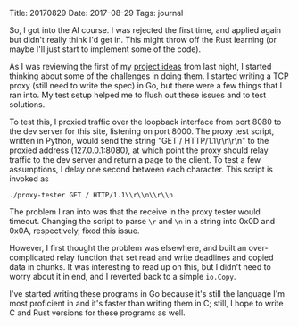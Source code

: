 Title: 20170829
Date: 2017-08-29
Tags: journal

So, I got into the AI course. I was rejected the first time, and
applied again but didn't really think I'd get in. This might throw off
the Rust learning (or maybe I'll just start to implement some of the
code).

As I was reviewing the first of my [project
ideas](/posts/2017/08/28/project-ideas/) from last night, I started
thinking about some of the challenges in doing them. I started writing
a TCP proxy (still need to write the spec) in Go, but there were a few
things that I ran into. My test setup helped me to flush out these
issues and to test solutions.

To test this, I proxied traffic over the loopback interface from port
8080 to the dev server for this site, listening on port 8000. The
proxy test script, written in Python, would send the string "GET /
HTTP/1.1\r\n\r\n" to the proxied address (127.0.0.1:8080), at which
point the proxy should relay traffic to the dev server and return a
page to the client. To test a few assumptions, I delay one second between
each character. This script is invoked as

```
./proxy-tester GET / HTTP/1.1\\r\\n\\r\\n

```

The problem I ran into was that the receive in the proxy tester would
timeout. Changing the script to parse `\r` and `\n` in a string into
0x0D and 0x0A, respectively, fixed this issue.

However, I first thought the problem was elsewhere, and built an
over-complicated relay function that set read and write deadlines and
copied data in chunks. It was interesting to read up on this, but I
didn't need to worry about it in end, and I reverted back to a simple
`io.Copy`.

I've started writing these programs in Go because it's still the language
I'm most proficient in and it's faster than writing them in C; still, I
hope to write C and Rust versions for these programs as well.
